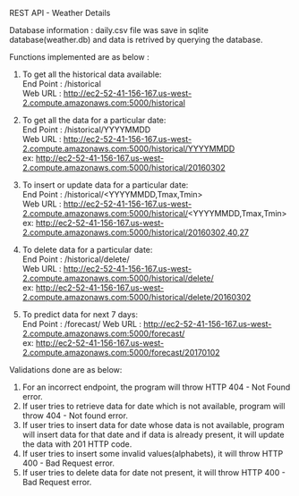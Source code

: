 REST API - Weather Details

Database information : daily.csv file was save in sqlite database(weather.db) and data is retrived by querying the database.

Functions implemented are as below :

1. To get all the historical data available:   
End Point : /historical   
Web URL : http://ec2-52-41-156-167.us-west-2.compute.amazonaws.com:5000/historical   

2. To get all the data for a particular date:   
End Point : /historical/YYYYMMDD   
Web URL : http://ec2-52-41-156-167.us-west-2.compute.amazonaws.com:5000/historical/YYYYMMDD   
ex: http://ec2-52-41-156-167.us-west-2.compute.amazonaws.com:5000/historical/20160302   

3. To insert or update data for a particular date:   
End Point : /historical/<YYYYMMDD,Tmax,Tmin>   
Web URL : http://ec2-52-41-156-167.us-west-2.compute.amazonaws.com:5000/historical/<YYYYMMDD,Tmax,Tmin>   
ex: http://ec2-52-41-156-167.us-west-2.compute.amazonaws.com:5000/historical/20160302,40,27   

4. To delete data for a particular date:   
End Point : /historical/delete/<YYYYMMDD>   
Web URL : http://ec2-52-41-156-167.us-west-2.compute.amazonaws.com:5000/historical/delete/<YYYYMMDD>   
ex: http://ec2-52-41-156-167.us-west-2.compute.amazonaws.com:5000/historical/delete/20160302    

5. To predict data for next 7 days:   
End Point : /forecast/<YYYYMMDD>
Web URL : http://ec2-52-41-156-167.us-west-2.compute.amazonaws.com:5000/forecast/<YYYYMMDD>   
ex: http://ec2-52-41-156-167.us-west-2.compute.amazonaws.com:5000/forecast/20170102   

Validations done are as below:   
1. For an incorrect endpoint, the program will throw HTTP 404 - Not Found error.   
2. If user tries to retrieve data for date which is not available, program will throw 404 - Not found error.   
3. If user tries to insert data for date whose data is not available, program will insert data for that date and if data is already present, it will update the data with 201 HTTP code.   
4. If user tries to insert some invalid values(alphabets), it will throw HTTP 400 - Bad Request error.   
5. If user tries to delete data for date not present, it will throw HTTP 400 - Bad Request error.   
